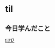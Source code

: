 # til

## 今日学んだこと

[til/17](https://github.com/tokiohamamatsu/til/blob/master/%E6%B4%BB%E5%8B%95%E8%A8%98%E9%8C%B2/2023/02/17.md)